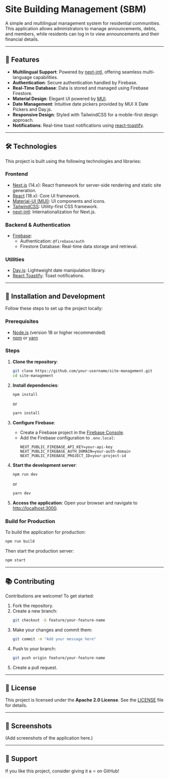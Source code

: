 
# Site Building Management (SBM)

A simple and multilingual management system for residential communities. This application allows administrators to manage announcements, debts, and members, while residents can log in to view announcements and their financial details.

---

## 🚀 Features

- **Multilingual Support**: Powered by [next-intl](https://next-intl.com), offering seamless multi-language capabilities.
- **Authentication**: Secure authentication handled by Firebase.
- **Real-Time Database**: Data is stored and managed using Firebase Firestore.
- **Material Design**: Elegant UI powered by [MUI](https://mui.com).
- **Date Management**: Intuitive date pickers provided by MUI X Date Pickers and Day.js.
- **Responsive Design**: Styled with TailwindCSS for a mobile-first design approach.
- **Notifications**: Real-time toast notifications using [react-toastify](https://github.com/fkhadra/react-toastify).

---

## 🛠️ Technologies

This project is built using the following technologies and libraries:

### Frontend
- [Next.js](https://nextjs.org) (14.x): React framework for server-side rendering and static site generation.
- [React](https://reactjs.org) (18.x): Core UI framework.
- [Material-UI (MUI)](https://mui.com): UI components and icons.
- [TailwindCSS](https://tailwindcss.com): Utility-first CSS framework.
- [next-intl](https://next-intl.com): Internationalization for Next.js.

### Backend & Authentication
- [Firebase](https://firebase.google.com): 
  - Authentication: `@firebase/auth`
  - Firestore Database: Real-time data storage and retrieval.

### Utilities
- [Day.js](https://day.js.org): Lightweight date manipulation library.
- [React Toastify](https://github.com/fkhadra/react-toastify): Toast notifications.

---

## 🔧 Installation and Development

Follow these steps to set up the project locally:

### Prerequisites

- [Node.js](https://nodejs.org) (version 18 or higher recommended)
- [npm](https://npmjs.com) or [yarn](https://yarnpkg.com)

### Steps

1. **Clone the repository**:
   ```bash
   git clone https://github.com/your-username/site-management.git
   cd site-management
   ```

2. **Install dependencies**:
   ```bash
   npm install
   ```
   or
   ```bash
   yarn install
   ```

3. **Configure Firebase**:
   - Create a Firebase project in the [Firebase Console](https://console.firebase.google.com).
   - Add the Firebase configuration to `.env.local`:
     ```
     NEXT_PUBLIC_FIREBASE_API_KEY=your-api-key
     NEXT_PUBLIC_FIREBASE_AUTH_DOMAIN=your-auth-domain
     NEXT_PUBLIC_FIREBASE_PROJECT_ID=your-project-id
     ```

4. **Start the development server**:
   ```bash
   npm run dev
   ```
   or
   ```bash
   yarn dev
   ```

5. **Access the application**:
   Open your browser and navigate to [http://localhost:3000](http://localhost:3000).

### Build for Production

To build the application for production:
```bash
npm run build
```

Then start the production server:
```bash
npm start
```

---

## 📚 Contributing

Contributions are welcome! To get started:

1. Fork the repository.
2. Create a new branch:
   ```bash
   git checkout -b feature/your-feature-name
   ```
3. Make your changes and commit them:
   ```bash
   git commit -m "Add your message here"
   ```
4. Push to your branch:
   ```bash
   git push origin feature/your-feature-name
   ```
5. Create a pull request.

---

## 📜 License

This project is licensed under the **Apache 2.0 License**. See the [LICENSE](./LICENSE) file for details.

---

## 📸 Screenshots

(Add screenshots of the application here.)

---

## 🌟 Support

If you like this project, consider giving it a ⭐️ on GitHub!
